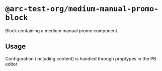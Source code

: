 # `@arc-test-org/medium-manual-promo-block`

Block containing a medium manual promo component.

## Usage

Configuration (including content) is handled through proptypes in the PB editor
